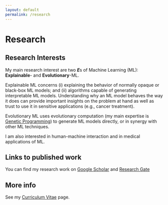 ```yaml
---
layout: default
permalink: /research
---
```

# Research

## Research Interests
My main research interest are two <em><b>E</b></em>s of Machine Learning (ML): **Explainable**- and **Evolutionary**-ML. 

Explainable ML concerns (i) explaining the behavior of normally opaque or black-box ML models; and (ii) algorithms capable of generating interpretable ML models. Understanding why an ML model behaves the way it does can provide important insights on the problem at hand as well as trust to use it in sensitive applications (e.g., cancer treatment).

Evolutionary ML uses evolutionary computation (my main expertise is [Genetic Programming](https://en.wikipedia.org/wiki/Genetic_programming)) to generate ML models directly, or in synergy with other ML techniques.

I am also interested in human-machine interaction and in medical applications of ML. 


## Links to published work
You can find my research work on <a href='https://goo.gl/NSAjbT' target='_blank'>Google Scholar</a> and <a href='https://www.researchgate.net/profile/Marco_Virgolin' target='_blank'>Research Gate</a> 


## More info
See my [Curriculum Vitae](/curriculum.html) page. 
